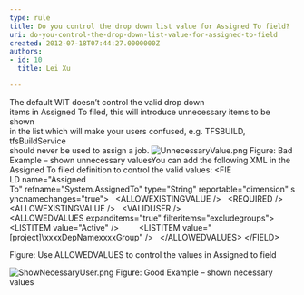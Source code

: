 ```yaml
---
type: rule
title: Do you control the drop down list value for Assigned To field?
uri: do-you-control-the-drop-down-list-value-for-assigned-to-field
created: 2012-07-18T07:44:27.0000000Z
authors:
- id: 10
  title: Lei Xu

---
```


 The default WIT doesn’t control the valid drop down<br>items in Assigned To filed, this will introduce unnecessary items to be shown<br>in the list which will make your users confused, e.g. TFSBUILD, tfsBuildService<br>should never be used to assign a job.
![UnnecessaryValue.png](/TFS/RulesToBetterTFSCustomization/PublishingImages/UnnecessaryValue.png)
Figure: Bad Example – shown unnecessary valuesYou can add the following XML in the Assigned To filed definition to control the valid values​:​​​​​​​ 
&lt;FIE​LD name="Assigned To" refname="System.AssignedTo" type="String" reportable="dimension" syncnamechanges="true"&gt;
  ​&lt;ALLOWEXISTINGVALUE /&gt;
  ​&lt;REQUIRED /&gt;
  &lt;ALLOWEXISTINGVALUE /&gt;
  &lt;VALIDUSER /&gt;
  &lt;ALLOWEDVALUES expanditems="true" filteritems="excludegroups"&gt;
        &lt;LISTITEM value="Active" /&gt;
        &lt;LISTITEM value="[project]\xxxxDepNamexxxxGroup" /&gt;
  &lt;/ALLOWEDVALUES&gt;
&lt;/FIELD&gt;​ ​   

Figure: Use ALLOWEDVALUES to control the values in Assigned to field

![ShowNecessaryUser.png](/TFS/RulesToBetterTFSCustomization/PublishingImages/ShowNecessaryUser.png)
Figure: Good Example – shown necessary values

